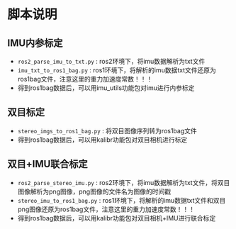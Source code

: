 # 脚本说明

## IMU内参标定

- `ros2_parse_imu_to_txt.py` : ros2环境下，将imu数据解析为txt文件
- `imu_txt_to_ros1_bag.py` : ros1环境下，将解析的imu数据txt文件还原为ros1bag文件，注意这里的重力加速度常数！！！
- 得到ros1bag数据后，可以用imu_utils功能包对imu进行内参标定

## 双目标定

- `stereo_imgs_to_ros1_bag.py` : 将双目图像序列转为ros1bag文件
- 得到ros1bag数据后，可以用kalibr功能包对双目相机进行标定


## 双目+IMU联合标定

- `ros2_parse_stereo_imu.py` : ros2环境下，将imu数据解析为txt文件，将双目图像解析为png图像，png图像的文件名为图像的时间戳
- `stereo_imu_to_ros1_bag.py` : ros1环境下，将解析的imu数据txt文件和双目png图像还原为ros1bag文件，注意这里的重力加速度常数！！！
- 得到ros1bag数据后，可以用kalibr功能包对双目相机+IMU进行联合标定

